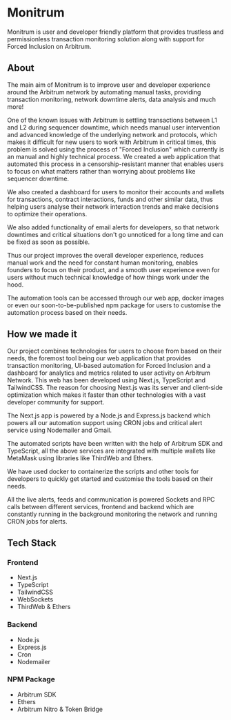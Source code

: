 # Monitrum

Monitrum is user and developer friendly platform that provides trustless and permissionless transaction monitoring solution along with support for Forced Inclusion on Arbitrum.


## About

The main aim of Monitrum is to improve user and developer experience around the Arbitrum network by automating manual tasks, providing transaction monitoring, network downtime alerts, data analysis and much more!

One of the known issues with Arbitrum is settling transactions between L1 and L2 during sequencer downtime, which needs manual user intervention and advanced knowledge of the underlying network and protocols, which makes it difficult for new users to work with Arbitrum in critical times, this problem is solved using the process of "Forced Inclusion" which currently is an manual and highly technical process. We created a web application that automated this process in a censorship-resistant manner that enables users to focus on what matters rather than worrying about problems like sequencer downtime.

We also created a dashboard for users to monitor their accounts and wallets for transactions, contract interactions, funds and other similar data, thus helping users analyse their network interaction trends and make decisions to optimize their operations.

We also added functionality of email alerts for developers, so that network downtimes and critical situations don't go unnoticed for a long time and can be fixed as soon as possible.

Thus our project improves the overall developer experience, reduces manual work and the need for constant human monitoring, enables founders to focus on their product, and a smooth user experience even for users without much technical knowledge of how things work under the hood.

The automation tools can be accessed through our web app, docker images or even our soon-to-be-published npm package for users to customise the automation process based on their needs.

## How we made it

Our project combines technologies for users to choose from based on their needs, the foremost tool being our web application that provides transaction monitoring, UI-based automation for Forced Inclusion and a dashboard for analytics and metrics related to user activity on Arbitrum Network. This web has been developed using Next.js, TypeScript and TailwindCSS. The reason for choosing Next.js was its server and client-side optimization which makes it faster than other technologies with a vast developer community for support.

The Next.js app is powered by a Node.js and Express.js backend which powers all our automation support using CRON jobs and critical alert service using Nodemailer and Gmail.

The automated scripts have been written with the help of Arbitrum SDK and TypeScript, all the above services are integrated with multiple wallets like MetaMask using libraries like ThirdWeb and Ethers.

We have used docker to containerize the scripts and other tools for developers to quickly get started and customise the tools based on their needs.

All the live alerts, feeds and communication is powered Sockets and RPC calls between different services, frontend and backend which are constantly running in the background monitoring the network and running CRON jobs for alerts.


## Tech Stack

### Frontend

- Next.js
- TypeScript
- TailwindCSS
- WebSockets
- ThirdWeb & Ethers

### Backend

- Node.js
- Express.js
- Cron
- Nodemailer

### NPM Package

- Arbitrum SDK
- Ethers
- Arbitrum Nitro & Token Bridge
